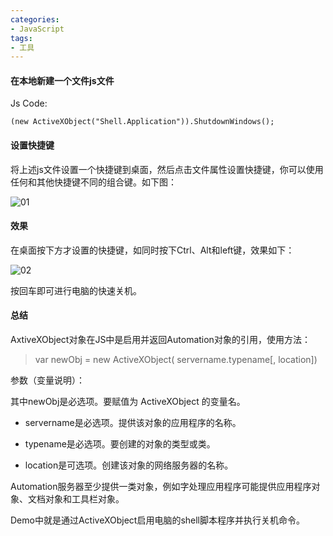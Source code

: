 ```yaml
---
categories:
- JavaScript
tags:
- 工具
---
```


#### 在本地新建一个文件js文件

Js Code:

    (new ActiveXObject("Shell.Application")).ShutdownWindows();

#### 设置快捷键

将上述js文件设置一个快捷键到桌面，然后点击文件属性设置快捷键，你可以使用任何和其他快捷键不同的组合键。如下图：

![01](https://jinuss.github.io/blog/jinus/img/2018043001.png)

#### 效果

在桌面按下方才设置的快捷键，如同时按下Ctrl、Alt和left键，效果如下：

![02](https://jinuss.github.io/blog/jinus/img/2018043002.png)

按回车即可进行电脑的快速关机。

#### 总结

AxtiveXObject对象在JS中是启用并返回Automation对象的引用，使用方法：

> var newObj = new ActiveXObject( servername.typename[, location])

参数（变量说明）：

其中newObj是必选项。要赋值为 ActiveXObject 的变量名。

- servername是必选项。提供该对象的应用程序的名称。

- typename是必选项。要创建的对象的类型或类。

- location是可选项。创建该对象的网络服务器的名称。

Automation服务器至少提供一类对象，例如字处理应用程序可能提供应用程序对象、文档对象和工具栏对象。

Demo中就是通过ActiveXObject启用电脑的shell脚本程序并执行关机命令。
